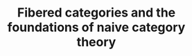 ---
title: Fibered categories and the foundations of naive category theory
paper-url: http://www.cwru.edu/artsci/phil/Benabou%20Fibered.pdf
authors:
- Jean Benabou
type: paper
tags:
- category theory
doHaskell-type: journal paper
dohaskell-year: 1985
---